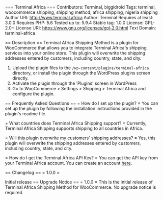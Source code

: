 === Terminal Africa ===
Contributors: Terminal, biggidroid
Tags: terminal, woocommerce shipping, shipping method, africa shipping, nigeria shipping
Author URI: http://www.terminal.africa
Author: Terminal
Requires at least: 3.0.0
Requires PHP: 5.6
Tested up to: 5.9.4
Stable tag: 1.0.0
License: GPL-2.0+
License URI: https://www.gnu.org/licenses/gpl-2.0.html
Text Domain: terminal-africa

== Description ==
Terminal Africa Shipping Method is a plugin for WooCommerce that allows you to integrate Terminal Africa's shipping services into your online store. This plugin will overwrite the shipping addresses entered by customers, including country, state, and city.

1. Upload the plugin files to the `/wp-content/plugins/terminal-africa` directory, or install the plugin through the WordPress plugins screen directly.
2. Activate the plugin through the 'Plugins' screen in WordPress
3. Go to WooCommerce > Settings > Shipping > Terminal Africa and configure the plugin.

== Frequently Asked Questions ==
= How do I set up the plugin? =
You can set up the plugin by following the installation instructions provided in the plugin's readme file.

= What countries does Terminal Africa Shipping support? =
Currently, Terminal Africa Shipping supports shipping to all countries in Africa.

= Will this plugin overwrite my customers' shipping addresses? =
Yes, this plugin will overwrite the shipping addresses entered by customers, including country, state, and city.

= How do I get the Terminal Africa API Key? =
You can get the API key from your Terminal Africa account. You can create an account [here](https://app.terminal.africa/sign-up/).

== Changelog ==
= 1.0.0 =

Initial release
== Upgrade Notice ==
= 1.0.0 =
This is the initial release of Terminal Africa Shipping Method for WooCommerce. No upgrade notice is required.
